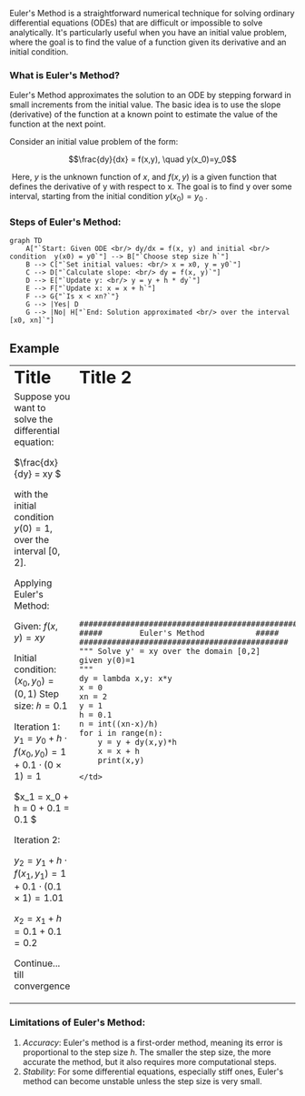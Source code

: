 Euler's Method is a straightforward numerical technique for solving ordinary differential equations (ODEs) that are difficult or impossible to solve analytically. It's particularly useful when you have an initial value problem, where the goal is to find the value of a function given its derivative and an initial condition.

### What is Euler's Method?
Euler's Method approximates the solution to an ODE by stepping forward in small increments from the initial value. The basic idea is to use the slope (derivative) of the function at a known point to estimate the value of the function at the next point.


Consider an initial value problem of the form:

```math
\frac{dy}{dx} = f(x,y), \quad y(x_0)=y_0
```
​
Here, $y$ is the unknown function of $x$, and $f(x,y)$ is a given function that defines the derivative of y with respect to x. The goal is to find  y over some interval, starting from the initial condition $y(x_0) = y_0$ .


### Steps of Euler's Method:

```mermaid
graph TD
    A["`Start: Given ODE <br/> dy/dx = f(x, y) and initial <br/> condition  y(x0) = y0`"] --> B["`Choose step size h`"]
    B --> C["`Set initial values: <br/> x = x0, y = y0`"]
    C --> D["`Calculate slope: <br/> dy = f(x, y)`"]
    D --> E["`Update y: <br/> y = y + h * dy`"]
    E --> F["`Update x: x = x + h`"]
    F --> G{"`Is x < xn?`"}
    G --> |Yes| D
    G --> |No| H["`End: Solution approximated <br/> over the interval [x0, xn]`"]

```
## Example

<table border="0">
 <tr>
    <td><b style="font-size:30px">Title</b></td>
    <td><b style="font-size:30px">Title 2</b></td>
 </tr>
 <tr>
    <td>Suppose you want to solve the differential equation:

$\frac{dx}{dy} = xy $

with the initial condition $y(0)=1$, over the interval $[0,2]$.

Applying Euler's Method:

Given:
$f(x,y)=xy$

Initial condition: $(x_0 ,y_0) = (0,1)$
Step size: $ℎ = 0.1$

Iteration 1:
$y_1 = y_0 + h \cdot f(x_0, y_0) = 1 + 0.1 \cdot (0 \times 1) = 1$

$x_1 = x_0 + h = 0 + 0.1 = 0.1 $

Iteration 2:

$y_2 = y_1 + h \cdot f(x_1, y_1) = 1 + 0.1 \cdot (0.1 \times 1) = 1.01$

$x_2 = x_1 + h = 0.1 + 0.1 = 0.2$

Continue... till convergence
</td>
    <td>
<pre><code class="language-python">
################################################
#####        Euler's Method           #####
#############################################
""" Solve y' = xy over the domain [0,2]
given y(0)=1
"""
dy = lambda x,y: x*y 
x = 0
xn = 2
y = 1
h = 0.1
n = int((xn-x)/h)
for i in range(n):
    y = y + dy(x,y)*h
    x = x + h
    print(x,y)
</code></pre>

    </td>
 </tr>
</table>




### Limitations of Euler's Method:
1. *Accuracy*: Euler's method is a first-order method, meaning its error is proportional to the step size $h$. The smaller the step size, the more accurate the method, but it also requires more computational steps.
2. *Stability*: For some differential equations, especially stiff ones, Euler's method can become unstable unless the step size is very small.


